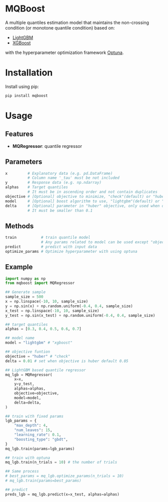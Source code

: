 # MQBoost

A multiple quantiles estimation model that maintains the non-crossing condition (or monotone quantile condition) based on:
- [LightGBM](https://github.com/microsoft/LightGBM)
- [XGBoost](https://github.com/dmlc/xgboost)

with the hyperparameter optimization framework [Optuna](https://github.com/optuna/optuna).

# Installation
Install using pip:
```bash
pip install mqboost
```

# Usage
## Features
- **MQRegressor**: quantile regressor

## Parameters
```python
x         # Explanatory data (e.g. pd.DataFrame)
          # Column name '_tau' must be not included
y         # Response data (e.g. np.ndarray)
alphas    # Target quantiles
          # It must be in ascending order and not contain duplicates
objective # [Optional] objective to minimize, "check"(default) or "huber"
model     # [Optional] boost algorithm to use, "lightgbm"(default) or "xgboost"
delta     # [Optional] parameter in "huber" objective, only used when objective == "huber"
          # It must be smaller than 0.1
```

## Methods
```python
train           # train quantile model
                # Any params related to model can be used except "objective"
predict         # predict with input data
optimize_params # Optimize hyperparameter with using optuna
```

## Example
```python
import numpy as np
from mqboost import MQRegressor

## Generate sample
sample_size = 500
x = np.linspace(-10, 10, sample_size)
y = np.sin(x) + np.random.uniform(-0.4, 0.4, sample_size)
x_test = np.linspace(-10, 10, sample_size)
y_test = np.sin(x_test) + np.random.uniform(-0.4, 0.4, sample_size)

## target quantiles
alphas = [0.3, 0.4, 0.5, 0.6, 0.7]

## model name
model = "lightgbm" # "xgboost"

## objective funtion
objective = "huber" # "check"
delta = 0.01 # set when objective is huber default 0.05

## LightGBM based quantile regressor
mq_lgb = MQRegressor(
    x=x,
    y=y_test,
    alphas=alphas,
    objective=objective,
    model=model,
    delta=delta,
)

## train with fixed params
lgb_params = {
    "max_depth": 4,
    "num_leaves": 15,
    "learning_rate": 0.1,
    "boosting_type": "gbdt",
}
mq_lgb.train(params=lgb_params)

## train with optuna
mq_lgb.train(n_trials = 10) # the number of trials

## Same process
# best_params = mq_lgb.optimize_params(n_trials = 10)
# mq_lgb.train(params=best_params)

## predict
preds_lgb = mq_lgb.predict(x=x_test, alphas=alphas)
```
